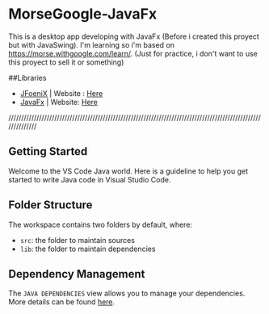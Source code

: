 # MorseGoogle-JavaFx
This is a desktop app developing with JavaFx (Before i created this proyect but with JavaSwing). I'm learning so i'm based on https://morse.withgoogle.com/learn/. (Just for practice, i don't want to use this proyect to sell it or something)

##Libraries
- [JFoeniX](https://github.com/sshahine/JFoenix) | Website : [Here](http://jfoenix.com/)
- [JavaFx](https://github.com/openjdk/jfx) | Website: [Here](https://openjfx.io/)

//////////////////////////////////////////////////////////////////////////////////////////////////////////////

## Getting Started

Welcome to the VS Code Java world. Here is a guideline to help you get started to write Java code in Visual Studio Code.

## Folder Structure

The workspace contains two folders by default, where:

- `src`: the folder to maintain sources
- `lib`: the folder to maintain dependencies

## Dependency Management

The `JAVA DEPENDENCIES` view allows you to manage your dependencies. More details can be found [here](https://github.com/microsoft/vscode-java-pack/blob/master/release-notes/v0.9.0.md#work-with-jar-files-directly).
